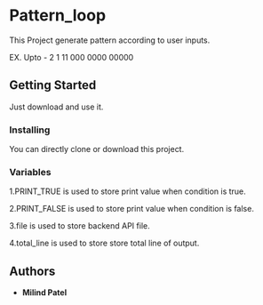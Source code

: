 # Pattern_loop

This Project generate pattern according to user inputs.

EX.
Upto - 2
1
11
000
0000
00000

## Getting Started

Just download and use it.

### Installing

You can directly clone or download this project.

### Variables
1.PRINT_TRUE is used to store print value when condition is true.

2.PRINT_FALSE is used to store print value when condition is false.

3.file is used to store backend API file.

4.total_line is used to store store total line of output.

## Authors

* **Milind Patel**